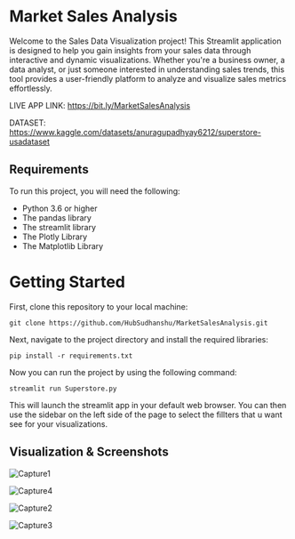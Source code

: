 # Market Sales Analysis
Welcome to the Sales Data Visualization project! This Streamlit application is designed to help you gain insights from your sales data through interactive and dynamic visualizations. Whether you're a business owner, a data analyst, or just someone interested in understanding sales trends, this tool provides a user-friendly platform to analyze and visualize sales metrics effortlessly.

LIVE APP LINK: https://bit.ly/MarketSalesAnalysis

DATASET: https://www.kaggle.com/datasets/anuragupadhyay6212/superstore-usadataset

## Requirements

To run this project, you will need the following:
- Python 3.6 or higher
- The pandas library
- The streamlit library
- The Plotly Library
- The Matplotlib Library

# Getting Started

First, clone this repository to your local machine:

    git clone https://github.com/HubSudhanshu/MarketSalesAnalysis.git

Next, navigate to the project directory and install the required libraries:

    pip install -r requirements.txt

Now you can run the project by using the following command:

    streamlit run Superstore.py

This will launch the streamlit app in your default web browser. You can then use the sidebar on the left side of the page to select the fillters that u want see for your visualizations.

## Visualization & Screenshots
![Capture1](https://github.com/HubSudhanshu/MarketSalesAnalysis/assets/140691182/13755640-16e4-4694-8548-ed48afc05052)

![Capture4](https://github.com/HubSudhanshu/MarketSalesAnalysis/assets/140691182/88a9fa60-ffe0-4a3f-91f7-3481145f1d7b)

![Capture2](https://github.com/HubSudhanshu/MarketSalesAnalysis/assets/140691182/99e862b1-9529-417f-99e6-c95b0ec72d2c)


![Capture3](https://github.com/HubSudhanshu/MarketSalesAnalysis/assets/140691182/d040d6d1-ee23-4a5b-a1a2-2a7e120c7f9a)



